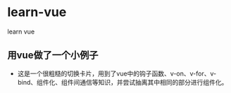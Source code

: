 # learn-vue
learn vue

## 用vue做了一个小例子
* 这是一个很粗糙的切换卡片，用到了vue中的钩子函数、v-on、v-for、v-bind、组件化、组件间通信等知识，并尝试抽离其中相同的部分进行组件化。
